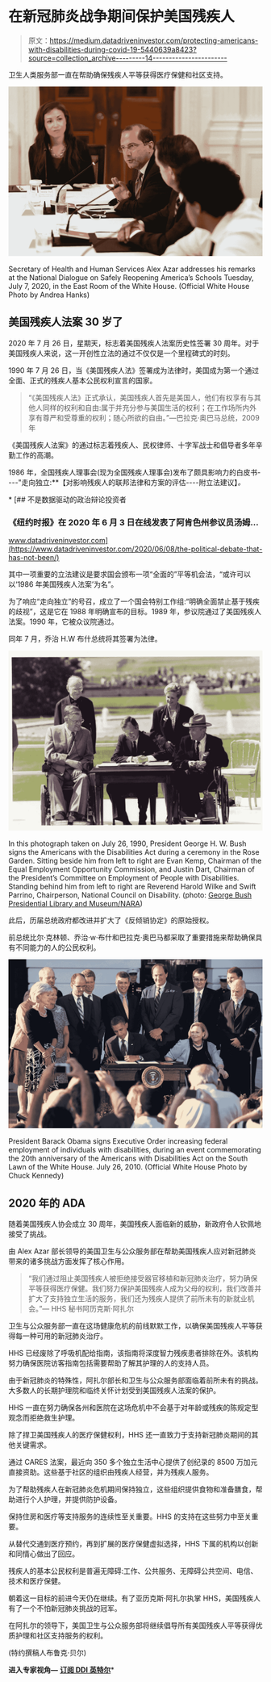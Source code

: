 # 在新冠肺炎战争期间保护美国残疾人

> 原文：<https://medium.datadriveninvestor.com/protecting-americans-with-disabilities-during-covid-19-5440639a8423?source=collection_archive---------14----------------------->

卫生人类服务部一直在帮助确保残疾人平等获得医疗保健和社区支持。

![](img/1f0c2f0c839ae9d19211bb33098d1628.png)

Secretary of Health and Human Services Alex Azar addresses his remarks at the National Dialogue on Safely Reopening America’s Schools Tuesday, July 7, 2020, in the East Room of the White House. (Official White House Photo by Andrea Hanks)

## 美国残疾人法案 30 岁了

2020 年 7 月 26 日，星期天，标志着美国残疾人法案历史性签署 30 周年。对于美国残疾人来说，这一开创性立法的通过不仅仅是一个里程碑式的时刻。

1990 年 7 月 26 日，当《美国残疾人法》签署成为法律时，美国成为第一个通过全面、正式的残疾人基本公民权利宣言的国家。

> “《美国残疾人法》正式承认，美国残疾人首先是美国人，他们有权享有与其他人同样的权利和自由:属于并充分参与美国生活的权利；在工作场所内外享有尊严和受尊重的权利；随心所欲的自由。”—巴拉克·奥巴马总统，2009 年

《美国残疾人法案》的通过标志着残疾人、民权律师、十字军战士和倡导者多年辛勤工作的高潮。

1986 年，全国残疾人理事会(现为全国残疾人理事会)发布了颇具影响力的白皮书----"走向独立:[](https://adata.org/ada-timeline/ncd-toward-independence)**【对影响残疾人的联邦法律和方案的评估----附立法建议】*。*

*[](https://www.datadriveninvestor.com/2020/06/08/the-political-debate-that-has-not-been/) [## 不是数据驱动的政治辩论投资者

### 《纽约时报》在 2020 年 6 月 3 日在线发表了阿肯色州参议员汤姆…

www.datadriveninvestor.com](https://www.datadriveninvestor.com/2020/06/08/the-political-debate-that-has-not-been/) 

其中一项重要的立法建议是要求国会颁布一项“全面的”平等机会法，“或许可以以‘1986 年美国残疾人法案’为名”。

为了响应“走向独立”的号召，成立了一个国会特别工作组:“明确全面禁止基于残疾的歧视”，这是它在 1988 年明确宣布的目标。1989 年，参议院通过了美国残疾人法案。1990 年，它被众议院通过。

同年 7 月，乔治 H.W 布什总统将其签署为法律。

![](img/0ea851b0ea16ba7dac74eea87d063c04.png)

In this photograph taken on July 26, 1990, President George H. W. Bush signs the Americans with the Disabilities Act during a ceremony in the Rose Garden. Sitting beside him from left to right are Evan Kemp, Chairman of the Equal Employment Opportunity Commission, and Justin Dart, Chairman of the President’s Committee on Employment of People with Disabilities. Standing behind him from left to right are Reverend Harold Wilke and Swift Parrino, Chairperson, National Council on Disability. (photo: [George Bush Presidential Library and Museum/NARA](https://www.whitehousehistory.org/photos/americans-with-disabilities-act-signing))

此后，历届总统政府都改进并扩大了《反倾销协定》的原始授权。

前总统比尔·克林顿、乔治·w·布什和巴拉克·奥巴马都采取了重要措施来帮助确保具有不同能力的人的公民权利。

![](img/74df5819be92e0ef96389f0146abc2eb.png)

President Barack Obama signs Executive Order increasing federal employment of individuals with disabilities, during an event commemorating the 20th anniversary of the Americans with Disabilities Act on the South Lawn of the White House. July 26, 2010\. (Official White House Photo by Chuck Kennedy)

## 2020 年的 ADA

随着美国残疾人协会成立 30 周年，美国残疾人面临新的威胁，新政府令人钦佩地接受了挑战。

由 Alex Azar 部长领导的美国卫生与公众服务部在帮助美国残疾人应对新冠肺炎带来的诸多挑战方面发挥了核心作用。

> “我们通过阻止美国残疾人被拒绝接受器官移植和新冠肺炎治疗，努力确保平等获得医疗保健。我们努力保护美国残疾人成为父母的权利，我们改善并扩大了支持独立生活的服务，我们还为残疾人提供了前所未有的新就业机会。”— HHS 秘书阿历克斯·阿扎尔

卫生与公众服务部一直在这场健康危机的前线默默工作，以确保美国残疾人平等获得每一种可用的新冠肺炎治疗。

HHS 已经废除了呼吸机配给指南，该指南将深度智力残疾患者排除在外。该机构努力确保医院访客指南包括需要帮助了解其护理的人的支持人员。

由于新冠肺炎的特殊性，阿扎尔部长和卫生与公众服务部面临着前所未有的挑战。大多数人的长期护理院和临终关怀计划受到美国残疾人法案的保护。

HHS 一直在努力确保各州和医院在这场危机中不会基于对年龄或残疾的陈规定型观念而拒绝救生护理。

除了捍卫美国残疾人的医疗保健权利，HHS 还一直致力于支持新冠肺炎期间的其他关键需求。

通过 CARES 法案，最近向 350 多个独立生活中心提供了创纪录的 8500 万加元直接资助。这些基于社区的组织由残疾人经营，并为残疾人服务。

为了帮助残疾人在新冠肺炎危机期间保持独立，这些组织提供食物和准备膳食，帮助进行个人护理，并提供防护设备。

保持住房和医疗等支持服务的连续性至关重要。HHS 的支持在这些努力中至关重要。

从替代交通到医疗预约，再到扩展的医疗保健虚拟选择，HHS 下属的机构以创新和同情心做出了回应。

残疾人的基本公民权利是普遍无障碍:工作、公共服务、无障碍公共空间、电信、技术和医疗保健。

朝着这一目标的前进今天仍在继续。有了亚历克斯·阿扎尔执掌 HHS，美国残疾人有了一个不怕新冠肺炎挑战的冠军。

在阿扎尔的领导下，美国卫生与公众服务部将继续倡导所有美国残疾人平等获得优质护理和社区支持服务的权利。

(特约撰稿人布鲁克·贝尔)

**进入专家视角—** [**订阅 DDI 英特尔**](https://datadriveninvestor.com/ddi-intel)*